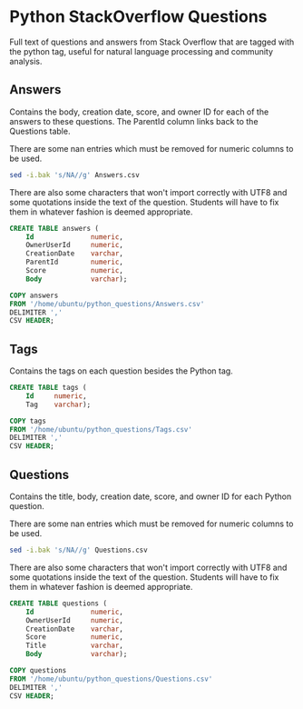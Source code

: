 # Python StackOverflow Questions

Full text of questions and answers from Stack Overflow that are tagged with the python tag, useful for natural language processing and community analysis. 

## Answers

Contains the body, creation date, score, and owner ID for each of the answers to these questions. The ParentId column links back to the Questions table.

There are some nan entries which must be removed for numeric columns to be used.

```bash
sed -i.bak 's/NA//g' Answers.csv
```

There are also some characters that won't import correctly with UTF8 and some quotations inside the text of the question. Students will have to fix them in whatever fashion is deemed appropriate.

```sql
CREATE TABLE answers (
    Id              numeric,
    OwnerUserId     numeric,
    CreationDate    varchar,
    ParentId        numeric,
    Score           numeric,
    Body            varchar);

COPY answers
FROM '/home/ubuntu/python_questions/Answers.csv'
DELIMITER ','
CSV HEADER;
```

## Tags

Contains the tags on each question besides the Python tag.

```sql
CREATE TABLE tags (
    Id     numeric,
    Tag    varchar);

COPY tags
FROM '/home/ubuntu/python_questions/Tags.csv'
DELIMITER ','
CSV HEADER;
```

## Questions

Contains the title, body, creation date, score, and owner ID for each Python question.

There are some nan entries which must be removed for numeric columns to be used.

```bash
sed -i.bak 's/NA//g' Questions.csv
```

There are also some characters that won't import correctly with UTF8 and some quotations inside the text of the question. Students will have to fix them in whatever fashion is deemed appropriate.

```sql
CREATE TABLE questions (
    Id              numeric,
    OwnerUserId     numeric,
    CreationDate    varchar,
    Score           numeric,
    Title           varchar,
    Body            varchar);

COPY questions
FROM '/home/ubuntu/python_questions/Questions.csv'
DELIMITER ','
CSV HEADER;
```